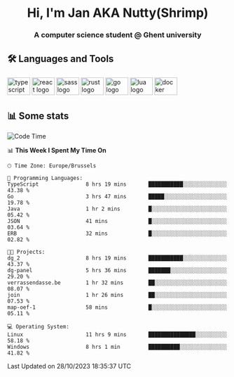 <h1 align="center">Hi, I'm Jan AKA Nutty(Shrimp)</h1>
<h3 align="center">A computer science student @ Ghent university</h3>

<h2 align="left">🛠️ Languages and Tools</h2>

###

<div align="left">
  <img src="https://cdn.jsdelivr.net/gh/devicons/devicon/icons/typescript/typescript-original.svg" height="40" width="52" alt="typescript logo"  />
  <img src="https://cdn.jsdelivr.net/gh/devicons/devicon/icons/react/react-original.svg" height="40" width="52" alt="react logo"  />
  <img src="https://cdn.jsdelivr.net/gh/devicons/devicon/icons/sass/sass-original.svg" height="40" width="52" alt="sass logo"  />
  <img src="https://cdn.jsdelivr.net/gh/devicons/devicon/icons/rust/rust-plain.svg" height="40" width="52" alt="rust logo"  />
  <img src="https://cdn.jsdelivr.net/gh/devicons/devicon/icons/go/go-original.svg" height="40" width="52" alt="go logo"  />
  <img src="https://cdn.jsdelivr.net/gh/devicons/devicon/icons/lua/lua-original.svg" height="40" width="52" alt="lua logo"  />
  <img src="https://cdn.jsdelivr.net/gh/devicons/devicon/icons/docker/docker-original.svg" height="40" width="52" alt="docker logo"  />
</div>

<h2>📊 Some stats</h2>

<!--START_SECTION:waka-->
![Code Time](http://img.shields.io/badge/Code%20Time-3%2C842%20hrs%208%20mins-blue)

📊 **This Week I Spent My Time On** 

```text
🕑︎ Time Zone: Europe/Brussels

💬 Programming Languages: 
TypeScript               8 hrs 19 mins       ███████████░░░░░░░░░░░░░░   43.38 % 
Go                       3 hrs 47 mins       █████░░░░░░░░░░░░░░░░░░░░   19.78 % 
Java                     1 hr 2 mins         █░░░░░░░░░░░░░░░░░░░░░░░░   05.42 % 
JSON                     41 mins             █░░░░░░░░░░░░░░░░░░░░░░░░   03.64 % 
ERB                      32 mins             █░░░░░░░░░░░░░░░░░░░░░░░░   02.82 % 

🐱‍💻 Projects: 
dg_2                     8 hrs 19 mins       ███████████░░░░░░░░░░░░░░   43.37 % 
dg-panel                 5 hrs 36 mins       ███████░░░░░░░░░░░░░░░░░░   29.20 % 
verrassendasse.be        1 hr 32 mins        ██░░░░░░░░░░░░░░░░░░░░░░░   08.07 % 
join                     1 hr 26 mins        ██░░░░░░░░░░░░░░░░░░░░░░░   07.53 % 
map-oef-1                58 mins             █░░░░░░░░░░░░░░░░░░░░░░░░   05.11 % 

💻 Operating System: 
Linux                    11 hrs 9 mins       ███████████████░░░░░░░░░░   58.18 % 
Windows                  8 hrs 1 min         ██████████░░░░░░░░░░░░░░░   41.82 % 
```


 Last Updated on 28/10/2023 18:35:37 UTC
<!--END_SECTION:waka-->
